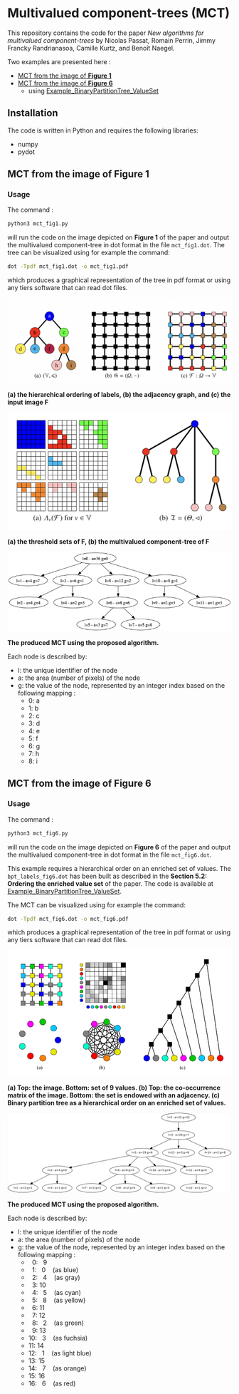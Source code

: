 # Multivalued component-trees (MCT)

This repository contains the code for the paper *New algorithms for multivalued component-trees* by Nicolas Passat, Romain Perrin, Jimmy Francky Randrianasoa, Camille Kurtz, and Benoît Naegel. 

Two examples are presented here :

- <a href="#example1">MCT from the image of <b> Figure 1 </b></a>
- <a href="#example2">MCT from the image of <b> Figure 6 </b></a>
  - using <a href="https://github.com/jimmy-randrianasoa/Example_BinaryPartitionTree_ValueSet.git" target="_blank">Example_BinaryPartitionTree_ValueSet</a>

## Installation

The code is written in Python and requires the following libraries:
- numpy
- pydot

## MCT from the image of Figure 1 <a id="example1"></a>

### Usage

The command :
```bash
python3 mct_fig1.py 
```
will run the code on the image depicted on <b>Figure 1</b> of the paper and output the multivalued component-tree in dot format in the file `mct_fig1.dot`.
The tree can be visualized using for example the command:
```bash
dot -Tpdf mct_fig1.dot -o mct_fig1.pdf
```
which produces a graphical representation of the tree in pdf format or using any tiers software that can read dot files.

<img src="figs/Fig1.png"  />

<b>(a) the hierarchical ordering of labels, (b) the adjacency graph, and (c) the input image F</b>

<img src="figs/Fig2.png"  />

<b>(a) the threshold sets of F, (b) the multivalued component-tree of F</b>

<img src="figs/mct_fig1.png"  />

<b>The produced MCT using the proposed algorithm.</b>

Each node is described by:

- l: the unique identifier of the node
- a: the area (number of pixels) of the node
- g: the value of the  node, represented by an integer index based on the following mapping :
    - 0: a
    - 1: b
    - 2: c
    - 3: d
    - 4: e
    - 5: f
    - 6: g
    - 7: h
    - 8: i

## MCT from the image of Figure 6 <a id="example2"></a>

### Usage

The command :
```bash
python3 mct_fig6.py 
```
will run the code on the image depicted on <b>Figure 6</b> of the paper and output the multivalued component-tree in dot format in the file `mct_fig6.dot`.

This example requires a hierarchical order on an enriched set of values. The `bpt_labels_fig6.dot` has been built as described in the <b>Section 5.2: Ordering the enriched value set</b> of the paper. The code is available at <a href="https://github.com/jimmy-randrianasoa/Example_BinaryPartitionTree_ValueSet.git" target="_blank">Example_BinaryPartitionTree_ValueSet</a>.

The MCT can be visualized using for example the command:
```bash
dot -Tpdf mct_fig6.dot -o mct_fig6.pdf
```
which produces a graphical representation of the tree in pdf format or using any tiers software that can read dot files.

<img src="figs/Fig6.png"  />

<b>(a) Top: the image. Bottom: set of 9 values. (b) Top: the co-occurrence matrix of the image. Bottom: the set is endowed with an adjacency. (c) Binary partition tree as a hierarchical order on an enriched set of values.</b>

<img src="figs/mct_fig6.png"  />

<b>The produced MCT using the proposed algorithm.</b>

Each node is described by:

- l: the unique identifier of the node
- a: the area (number of pixels) of the node
- g: the value of the  node, represented by an integer index based on the following mapping :
    -  &nbsp; 0: &nbsp; 9
    -  &nbsp; 1: &nbsp; 0 &nbsp;&nbsp;&nbsp;(as blue)
    -  &nbsp; 2: &nbsp; 4 &nbsp;&nbsp;&nbsp;(as gray)
    -  &nbsp; 3: 10
    -  &nbsp; 4: &nbsp; 5 &nbsp;&nbsp;&nbsp;(as cyan)
    -  &nbsp; 5: &nbsp; 8 &nbsp;&nbsp;&nbsp;(as yellow)
    -  &nbsp; 6: 11
    -  &nbsp; 7: 12
    -  &nbsp; 8: &nbsp; 2 &nbsp;&nbsp;&nbsp;(as green)
    -  &nbsp; 9: 13
    - 10: &nbsp; 3 &nbsp;&nbsp;&nbsp;(as fuchsia)
    - 11: 14
    - 12: &nbsp; 1 &nbsp;&nbsp;&nbsp;(as light blue)
    - 13: 15
    - 14: &nbsp; 7 &nbsp;&nbsp;&nbsp;(as orange)
    - 15: 16
    - 16: &nbsp; 6 &nbsp;&nbsp;&nbsp;(as red)